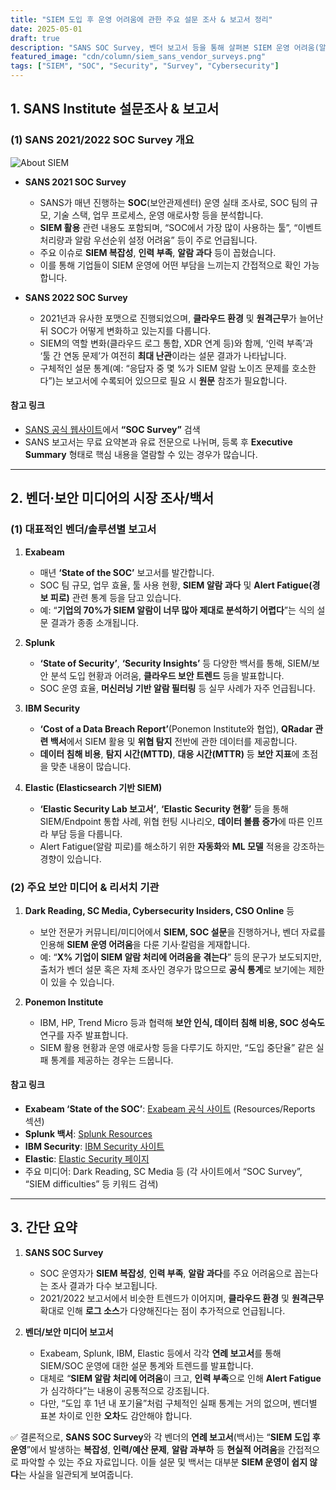 ```yaml
---
title: "SIEM 도입 후 운영 어려움에 관한 주요 설문 조사 & 보고서 정리"
date: 2025-05-01
draft: true
description: "SANS SOC Survey, 벤더 보고서 등을 통해 살펴본 SIEM 운영 어려움(알람 과다, 인력 부족 등)에 관한 주요 통계와 트렌드 정리"
featured_image: "cdn/column/siem_sans_vendor_surveys.png"
tags: ["SIEM", "SOC", "Security", "Survey", "Cybersecurity"]
---
```


## 1. **SANS Institute 설문조사 & 보고서**

### (1) SANS 2021/2022 SOC Survey 개요

<!--more-->
![About SIEM](https://blog.plura.io/cdn/column/siem_sans_vendor_surveys.png)

* **SANS 2021 SOC Survey**
  * SANS가 매년 진행하는 **SOC**(보안관제센터) 운영 실태 조사로, SOC 팀의 규모, 기술 스택, 업무 프로세스, 운영 애로사항 등을 분석합니다.
  * **SIEM 활용** 관련 내용도 포함되며, “SOC에서 가장 많이 사용하는 툴”, “이벤트 처리량과 알람 우선순위 설정 어려움” 등이 주로 언급됩니다.
  * 주요 이슈로 **SIEM 복잡성**, **인력 부족**, **알람 과다** 등이 꼽혔습니다.
  * 이를 통해 기업들이 SIEM 운영에 어떤 부담을 느끼는지 간접적으로 확인 가능합니다.

* **SANS 2022 SOC Survey**
  * 2021년과 유사한 포맷으로 진행되었으며, **클라우드 환경** 및 **원격근무**가 늘어난 뒤 SOC가 어떻게 변화하고 있는지를 다룹니다.
  * SIEM의 역할 변화(클라우드 로그 통합, XDR 연계 등)와 함께, ‘인력 부족’과 ‘툴 간 연동 문제’가 여전히 **최대 난관**이라는 설문 결과가 나타납니다.
  * 구체적인 설문 통계(예: “응답자 중 몇 %가 SIEM 알람 노이즈 문제를 호소한다”)는 보고서에 수록되어 있으므로 필요 시 **원문** 참조가 필요합니다.

<!--more-->

#### 참고 링크

* [SANS 공식 웹사이트](https://www.sans.org/)에서 **“SOC Survey”** 검색
* SANS 보고서는 무료 요약본과 유료 전문으로 나뉘며, 등록 후 **Executive Summary** 형태로 핵심 내용을 열람할 수 있는 경우가 많습니다.

---

## 2. **벤더·보안 미디어의 시장 조사/백서**

### (1) 대표적인 벤더/솔루션별 보고서

1. **Exabeam**
   * 매년 **‘State of the SOC’** 보고서를 발간합니다.
   * SOC 팀 규모, 업무 효율, 툴 사용 현황, **SIEM 알람 과다** 및 **Alert Fatigue(경보 피로)** 관련 통계 등을 담고 있습니다.
   * 예: “**기업의 70%가 SIEM 알람이 너무 많아 제대로 분석하기 어렵다**”는 식의 설문 결과가 종종 소개됩니다.

2. **Splunk**
   * **‘State of Security’**, **‘Security Insights’** 등 다양한 백서를 통해, SIEM/보안 분석 도입 현황과 어려움, **클라우드 보안 트렌드** 등을 발표합니다.
   * SOC 운영 효율, **머신러닝 기반 알람 필터링** 등 실무 사례가 자주 언급됩니다.

3. **IBM Security**
   * **‘Cost of a Data Breach Report’**(Ponemon Institute와 협업), **QRadar 관련 백서**에서 SIEM 활용 및 **위협 탐지** 전반에 관한 데이터를 제공합니다.
   * **데이터 침해 비용**, **탐지 시간(MTTD)**, **대응 시간(MTTR)** 등 **보안 지표**에 초점을 맞춘 내용이 많습니다.

4. **Elastic (Elasticsearch 기반 SIEM)**
   * **‘Elastic Security Lab 보고서’**, **‘Elastic Security 현황’** 등을 통해 SIEM/Endpoint 통합 사례, 위협 헌팅 시나리오, **데이터 볼륨 증가**에 따른 인프라 부담 등을 다룹니다.
   * Alert Fatigue(알람 피로)를 해소하기 위한 **자동화**와 **ML 모델** 적용을 강조하는 경향이 있습니다.

### (2) 주요 보안 미디어 & 리서치 기관

1. **Dark Reading, SC Media, Cybersecurity Insiders, CSO Online** 등
   * 보안 전문가 커뮤니티/미디어에서 **SIEM, SOC 설문**을 진행하거나, 벤더 자료를 인용해 **SIEM 운영 어려움**을 다룬 기사·칼럼을 게재합니다.
   * 예: “**X% 기업이 SIEM 알람 처리에 어려움을 겪는다**” 등의 문구가 보도되지만, 출처가 벤더 설문 혹은 자체 조사인 경우가 많으므로 **공식 통계**로 보기에는 제한이 있을 수 있습니다.

2. **Ponemon Institute**
   * IBM, HP, Trend Micro 등과 협력해 **보안 인식, 데이터 침해 비용, SOC 성숙도** 연구를 자주 발표합니다.
   * SIEM 활용 현황과 운영 애로사항 등을 다루기도 하지만, “도입 중단율” 같은 실패 통계를 제공하는 경우는 드뭅니다.

#### 참고 링크

* **Exabeam ‘State of the SOC’**: [Exabeam 공식 사이트](https://www.exabeam.com/) (Resources/Reports 섹션)
* **Splunk 백서**: [Splunk Resources](https://www.splunk.com/en_us/resources.html)
* **IBM Security**: [IBM Security 사이트](https://www.ibm.com/security)
* **Elastic**: [Elastic Security 페이지](https://www.elastic.co/security)
* 주요 미디어: Dark Reading, SC Media 등 (각 사이트에서 “SOC Survey”, “SIEM difficulties” 등 키워드 검색)

---

## 3. 간단 요약

1. **SANS SOC Survey**
   * SOC 운영자가 **SIEM 복잡성**, **인력 부족**, **알람 과다**를 주요 어려움으로 꼽는다는 조사 결과가 다수 보고됩니다.
   * 2021/2022 보고서에서 비슷한 트렌드가 이어지며, **클라우드 환경** 및 **원격근무** 확대로 인해 **로그 소스**가 다양해진다는 점이 추가적으로 언급됩니다.

2. **벤더/보안 미디어 보고서**
   * Exabeam, Splunk, IBM, Elastic 등에서 각각 **연례 보고서**를 통해 SIEM/SOC 운영에 대한 설문 통계와 트렌드를 발표합니다.
   * 대체로 “**SIEM 알람 처리에 어려움**이 크고, **인력 부족**으로 인해 **Alert Fatigue**가 심각하다”는 내용이 공통적으로 강조됩니다.
   * 다만, “도입 후 1년 내 포기율”처럼 구체적인 실패 통계는 거의 없으며, 벤더별 표본 차이로 인한 **오차**도 감안해야 합니다.

✅ 결론적으로, **SANS SOC Survey**와 각 벤더의 **연례 보고서**(백서)는
“**SIEM 도입 후 운영**”에서 발생하는 **복잡성**, **인력/예산 문제**, **알람 과부하** 등 **현실적 어려움**을 간접적으로 파악할 수 있는 주요 자료입니다.
이들 설문 및 백서는 대부분 **SIEM 운영이 쉽지 않다**는 사실을 일관되게 보여줍니다.
